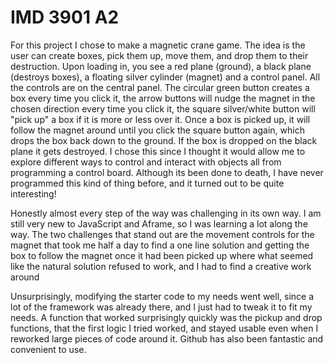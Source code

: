 # IMD 3901 A2
 
For this project I chose to make a magnetic crane game. The idea is the user can create boxes, pick them up, move them, and drop them to their destruction. Upon loading in, you see a red plane (ground), a black plane (destroys boxes), a floating silver cylinder (magnet) and a control panel. All the controls are on the central panel. The circular green button creates a box every time you click it, the arrow buttons will nudge the magnet in the chosen direction every time you click it, the square silver/white button will "pick up" a box if it is more or less over it. Once a box is picked up, it will follow the magnet around until you click the square button again, which drops the box back down to the ground. If the box is dropped on the black plane it gets destroyed. I chose this since I thought it would allow me to explore different ways to control and interact with objects all from programming a control board. Although its been done to death, I have never programmed this kind of thing before, and it turned out to be quite interesting!

Honestly almost every step of the way was challenging in its own way. I am still very new to JavaScript and Aframe, so I was learning a lot along the way. The two challenges that stand out are the movement controls for the magnet that took me half a day to find a one line solution and getting the box to follow the magnet once it had been picked up where what seemed like the natural solution refused to work, and I had to find a creative work around 

Unsurprisingly, modifying the starter code to my needs went well, since a lot of the framework was already there, and I just had to tweak it to fit my needs. A function that worked surprisingly quickly was the pickup and drop functions, that the first logic I tried worked, and stayed usable even when I reworked large pieces of code around it. Github has also been fantastic and convenient to use.
